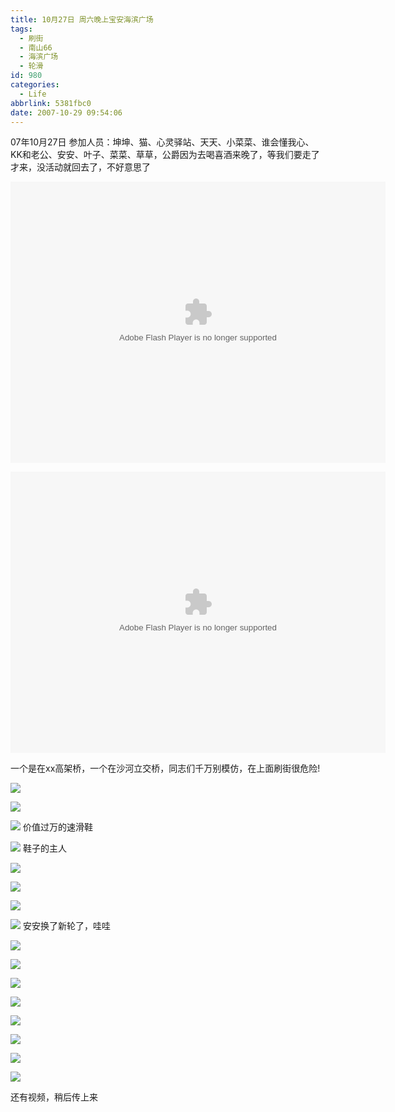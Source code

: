 ```yaml
---
title: 10月27日 周六晚上宝安海滨广场
tags:
  - 刷街
  - 南山66
  - 海滨广场
  - 轮滑
id: 980
categories:
  - Life
abbrlink: 5381fbc0
date: 2007-10-29 09:54:06
---
```


07年10月27日 
参加人员：坤坤、猫、心灵驿站、天天、小菜菜、谁会懂我心、KK和老公、安安、叶子、菜菜、草草，公爵因为去喝喜酒来晚了，等我们要走了才来，没活动就回去了，不好意思了 

<object classid="clsid:D27CDB6E-AE6D-11cf-96B8-444553540000" codebase="http://download.macromedia.com/pub/shockwave/cabs/flash/swflash.cab#version=6,0,29,0" width="600" height="450"><param name="movie" value="http://www.56.com/n_v157_/c27_/19_/16_/ruller66_/zhajm_119387944881_/357000_/0_/21880652.swf"><param name="quality" value="high"><param name="play" value="true"><embed src="http://www.56.com/n_v157_/c27_/19_/16_/ruller66_/zhajm_119387944881_/357000_/0_/21880652.swf" quality="high" pluginspage="http://www.macromedia.com/go/getflashplayer" type="application/x-shockwave-flash" width="600" height="450" play="true"></embed></object>
<!--more-->
<object classid="clsid:D27CDB6E-AE6D-11cf-96B8-444553540000" codebase="http://download.macromedia.com/pub/shockwave/cabs/flash/swflash.cab#version=6,0,29,0" width="600" height="450"><param name="movie" value="http://www.56.com/n_v157_/c27_/2_/21_/ruller66_/zhajm_119387998483_/186000_/0_/21881001.swf"><param name="quality" value="high"><param name="play" value="true"><embed src="http://www.56.com/n_v157_/c27_/2_/21_/ruller66_/zhajm_119387998483_/186000_/0_/21881001.swf" quality="high" pluginspage="http://www.macromedia.com/go/getflashplayer" type="application/x-shockwave-flash" width="600" height="450" play="true"></embed></object>

一个是在xx高架桥，一个在沙河立交桥，同志们千万别模仿，在上面刷街很危险!

![](/images/2007/10/29_094733_8339.jpg) 

![](/images/2007/10/29_094750_8340.jpg) 

![](/images/2007/10/29_094951_8341.jpg) 
价值过万的速滑鞋 

![](/images/2007/10/29_095130_8342.jpg) 
鞋子的主人 

![](/images/2007/10/29_095045_8343.jpg) 

![](/images/2007/10/29_095057_8344.jpg) 

![](/images/2007/10/29_095107_8345.jpg) 

![](/images/2007/10/29_095115_8346.jpg) 
安安换了新轮了，哇哇 

![](/images/2007/10/29_095152_8347.jpg) 

![](/images/2007/10/29_095245_8348.jpg) 

![](/images/2007/10/29_095259_8349.jpg) 

![](/images/2007/10/29_095304_8350.jpg) 

![](/images/2007/10/29_095315_8351.jpg) 

![](/images/2007/10/29_095325_8352.jpg) 

![](/images/2007/10/29_095335_8353.jpg) 

![](/images/2007/10/29_095343_8354.jpg) 

还有视频，稍后传上来